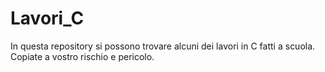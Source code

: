 # Lavori_C
In questa repository si possono trovare alcuni dei lavori in C fatti a scuola. Copiate a vostro rischio e pericolo.
